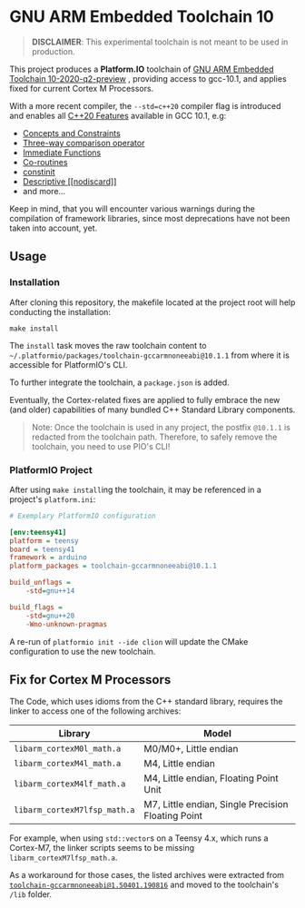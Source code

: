 # GNU ARM Embedded Toolchain 10

> **DISCLAIMER**: This experimental toolchain is not meant to be used in production.

This project produces a **Platform.IO** toolchain
of [GNU ARM Embedded Toolchain 10-2020-q2-preview](https://developer.arm.com/tools-and-software/open-source-software/developer-tools/gnu-toolchain/gnu-rm/downloads)
, providing access to gcc-10.1, and applies fixed for current Cortex M Processors.

With a more recent compiler, the `--std=c++20` compiler flag is introduced and enables
all [C++20 Features](https://en.cppreference.com/w/cpp/compiler_support#cpp20) available in GCC 10.1, e.g:

- [Concepts and Constraints](https://en.cppreference.com/w/cpp/language/constraints)
- [Three-way comparison operator](https://en.cppreference.com/w/cpp/language/operator_comparison#Three-way_comparison)
- [Immediate Functions](https://en.cppreference.com/w/cpp/language/consteval)
- [Co-routines](https://en.cppreference.com/w/cpp/language/coroutines)
- [constinit](https://en.cppreference.com/w/cpp/language/constinit)
- [Descriptive [[nodiscard]]](https://en.cppreference.com/w/cpp/language/attributes/nodiscard)
- and more...

Keep in mind, that you will encounter various warnings during the compilation of framework libraries, since most
deprecations have not been taken into account, yet.

## Usage

### Installation

After cloning this repository, the makefile located at the project root will help conducting the installation:

```shell
make install
```

The `install` task moves the raw toolchain content to `~/.platformio/packages/toolchain-gccarmnoneeabi@10.1.1`
from where it is accessible for PlatformIO's CLI.

To further integrate the toolchain, a `package.json` is added.

Eventually, the Cortex-related fixes are applied to fully embrace the new (and older) capabilities of many bundled C++
Standard Library components.

> Note: Once the toolchain is used in any project, the postfix `@10.1.1` is redacted from the toolchain path.
> Therefore, to safely remove the toolchain, you need to use PIO's CLI!

### PlatformIO Project

After using `make install`ing the toolchain, it may be referenced in a project's `platform.ini`:

```ini
# Exemplary PlatformIO configuration

[env:teensy41]
platform = teensy
board = teensy41
framework = arduino
platform_packages = toolchain-gccarmnoneeabi@10.1.1

build_unflags =
    -std=gnu++14

build_flags =
    -std=gnu++20
    -Wno-unknown-pragmas

```

A re-run of `platformio init --ide clion` will update the CMake configuration to use the new toolchain.

## Fix for Cortex M Processors

The Code, which uses idioms from the C++ standard library, requires the linker to access one of the following archives:

| Library                    | Model                                              |
| -------------------------- | -------------------------------------------------- |
| `libarm_cortexM0l_math.a`    | M0/M0+, Little endian                              |
| `libarm_cortexM4l_math.a`    | M4, Little endian                                  |
| `libarm_cortexM4lf_math.a`   | M4, Little endian, Floating Point Unit             |
| `libarm_cortexM7lfsp_math.a` | M7, Little endian, Single Precision Floating Point |

For example, when using `std::vector`s on a Teensy 4.x, which runs a Cortex-M7, the linker scripts seems to be
missing `libarm_cortexM7lfsp_math.a`.

As a workaround for those cases, the listed archives were extracted
from [`toolchain-gccarmnoneeabi@1.50401.190816`](https://bintray.com/platformio/dl-packages/toolchain-gccarmnoneeabi/1.50401.190816)
and moved to the toolchain's `/lib` folder.
